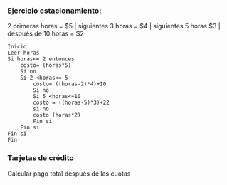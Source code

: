 ### Ejercicio estacionamiento:
2 primeras horas = $5 | siguientes 3 horas = $4 | siguientes 5 horas $3 | después de 10 horas = $2
```
Inicio
Leer horas 
Si horas<= 2 entonces
    costo= (horas*5)
    Si no
    Si 2 <horas<= 5
        costo= ((horas-2)*4)+10
        Si no
        Si 5 <horas<=10
        costo = ((horas-5)*3)+22
        si no
        costo (horas*2)
        Fin si
    Fin si
Fin si
Fin
```

### Tarjetas de crédito
Calcular pago total después de las cuotas
